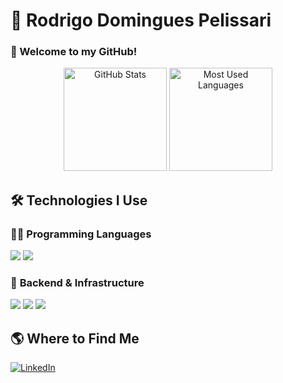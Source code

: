 # 🚀 **Rodrigo Domingues Pelissari**  
### 👋 Welcome to my GitHub!  

<div align="center">  
  <img src="https://github-readme-stats.vercel.app/api?username=Rodrigo-Pelissari&show_icons=true&theme=merko" height="165" alt="GitHub Stats">  
  <img src="https://github-readme-stats.vercel.app/api/top-langs/?username=Rodrigo-Pelissari&layout=compact&theme=merko" height="165" alt="Most Used Languages">  
</div>  

## 🛠 **Technologies I Use**  

### 👨‍💻 **Programming Languages**  
<p align="left">
  <img src="https://img.shields.io/badge/TypeScript-3178C6?style=for-the-badge&logo=typescript&logoColor=white" />
  <img src="https://img.shields.io/badge/Java-ED8B00?style=for-the-badge&logo=openjdk&logoColor=white" />
</p>

### 🚀 **Backend & Infrastructure**  
<p align="left">
  <img src="https://img.shields.io/badge/Node.js-339933?style=for-the-badge&logo=node.js&logoColor=white" />
  <img src="https://img.shields.io/badge/Docker-2496ED?style=for-the-badge&logo=docker&logoColor=white" />
  <img src="https://img.shields.io/badge/PostgreSQL-4169E1?style=for-the-badge&logo=postgresql&logoColor=white" />
</p>


## 🌎 **Where to Find Me**  
[![LinkedIn](https://img.shields.io/badge/LinkedIn-0A66C2?style=for-the-badge&logo=linkedin&logoColor=white)](https://www.linkedin.com/in/rodrigopelissari/)
